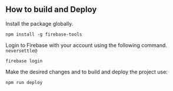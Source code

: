 ## How to build and Deploy

Install the package globally.

```
npm install -g firebase-tools
```

Login to Firebase with your account using the following command. `neversettle@`

```
firebase login
```

Make the desired changes and to build and deploy the project use:

```
npm run deploy
```
